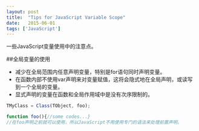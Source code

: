```yaml
---
layout: post
title:  "Tips for JavaScript Variable Scope"
date:   2015-06-01
tags: ['JavaScript']
---
```


一些JavaScript变量使用中的注意点。

##全局变量的使用
* 减少在全局范围内任意声明变量，特别是for语句同时声明变量。
* 在函数内部不使用var声明来对变量赋值，这将会隐式地在全局声明，或读写到一个全局的变量。
* 显式声明的变量在函数和全局作用域中是没有次序限制的。

```javascript
TMyClass = Class(TObject, foo);

function foo(){//some codes...} 
//在foo声明之前就可以使用，所以JavaScript不用使用专门的语法来处理前置声明。
```


